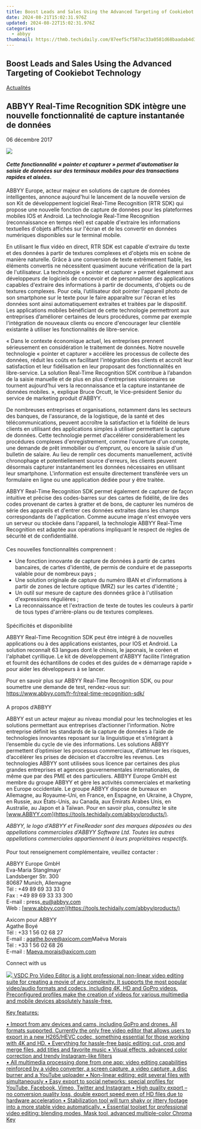 ```yaml
---
title: Boost Leads and Sales Using the Advanced Targeting of Cookiebot Technology
date: 2024-08-21T15:02:31.976Z
updated: 2024-08-22T15:02:31.976Z
categories:
  - abbyy
thumbnail: https://thmb.techidaily.com/87eef5cf587ac33a0581d68baadab4d33ca4c311a823a65d146f4fbbcbf04745.jpg
---
```


## Boost Leads and Sales Using the Advanced Targeting of Cookiebot Technology

[Actualités](https://tools.techidaily.com/abbyy/products/)

## ABBYY Real-Time Recognition SDK intègre une nouvelle fonctionnalité de capture instantanée de données

06 décembre 2017

![](https://content.abbyy.com/-/media/project/abbyy/abbyy/branchtemplates/shutterstock_1272462163_1296-x-729.jpg?h=729&iar=0&w=1296)

#### _Cette fonctionnalité « pointer et capturer » permet d'automatiser la saisie de données sur des terminaux mobiles pour des transactions rapides et aisées_.

  
ABBYY Europe, acteur majeur en solutions de capture de données intelligentes, annonce aujourd'hui le lancement de la nouvelle version de son Kit de développement logiciel Real-Time Recognition (RTR SDK) qui propose une nouvelle fonction de capture de données pour les plateformes mobiles IOS et Android. La technologie Real-Time Recognition (reconnaissance en temps réel) est capable d'extraire les informations textuelles d'objets affichés sur l'écran et de les convertir en données numériques disponibles sur le terminal mobile.

  
En utilisant le flux vidéo en direct, RTR SDK est capable d'extraire du texte et des données à partir de textures complexes et d'objets mis en scène de manière naturelle. Grâce à une conversion de texte extrêmement fiable, les éléments convertis ne nécessitent quasiment aucune vérification de la part de l'utilisateur. La technologie « pointer et capturer » permet également aux développeurs de logiciels de concevoir et de personnaliser des applications capables d'extraire des informations à partir de documents, d'objets ou de textures complexes. Pour cela, l’utilisateur doit pointer l'appareil photo de son smartphone sur le texte pour le faire apparaître sur l'écran et les données sont ainsi automatiquement extraites et traitées par le dispositif. Les applications mobiles bénéficiant de cette technologie permettront aux entreprises d’améliorer certaines de leurs procédures, comme par exemple l'intégration de nouveaux clients ou encore d'encourager leur clientèle existante à utiliser les fonctionnalités de libre-service.

  
« Dans le contexte économique actuel, les entreprises prennent sérieusement en considération le traitement de données. Notre nouvelle technologie « pointer et capturer » accélère les processus de collecte des données, réduit les coûts en facilitant l'intégration des clients et accroît leur satisfaction et leur fidélisation en leur proposant des fonctionnalités en libre-service. La solution Real-Time Recognition SDK contribue à l’abandon de la saisie manuelle et de plus en plus d'entreprises visionnaires se tournent aujourd’hui vers la reconnaissance et la capture instantanée de données mobiles. », explique Bruce Orcutt, le Vice-président Senior du service de marketing produit d'ABBYY.

  
De nombreuses entreprises et organisations, notamment dans les secteurs des banques, de l'assurance, de la logistique, de la santé et des télécommunications, peuvent accroître la satisfaction et la fidélité de leurs clients en utilisant des applications simples à utiliser permettant la capture de données. Cette technologie permet d’accélérer considérablement les procédures complexes d'enregistrement, comme l'ouverture d'un compte, une demande de prêt immobilier ou d'emprunt, ou encore la saisie d'un bulletin de salaire. Au lieu de remplir ces documents manuellement, activité chronophage et potentiellement source d'erreurs, les clients peuvent désormais capturer instantanément les données nécessaires en utilisant leur smartphone. L'information est ensuite directement transférée vers un formulaire en ligne ou une application dédiée pour y être traitée.

  
ABBYY Real-Time Recognition SDK permet également de capturer de façon intuitive et précise des codes-barres sur des cartes de fidélité, de lire des codes provenant de cartes à gratter et de bons, de capturer les numéros de série des appareils et d'entrer ces données extraites dans les champs correspondants de l'application. Comme aucune image n'est envoyée vers un serveur ou stockée dans l'appareil, la technologie ABBYY Real-Time Recognition est adaptée aux opérations impliquant le respect de règles de sécurité et de confidentialité.

####   
Ces nouvelles fonctionnalités comprennent :

* Une fonction innovante de capture de données à partir de cartes bancaires, de cartes d'identité, de permis de conduire et de passeports valable pour de nombreux pays ;
* Une solution originale de capture du numéro IBAN et d'informations à partir de zones de lecture optique (MRZ) sur les cartes d'identité ;
* Un outil sur mesure de capture des données grâce à l'utilisation d'expressions régulières ;
* La reconnaissance et l'extraction de texte de toutes les couleurs à partir de tous types d'arrière-plans ou de textures complexes.

####   
Spécificités et disponibilité

  
ABBYY Real-Time Recognition SDK peut être intégré à de nouvelles applications ou à des applications existantes, pour IOS et Android. La solution reconnaît 63 langues dont le chinois, le japonais, le coréen et l'alphabet cyrillique. Le kit de développement d'ABBYY facilite l’intégration et fournit des échantillons de codes et des guides de « démarrage rapide » pour aider les développeurs à se lancer.

Pour en savoir plus sur ABBYY Real-Time Recognition SDK, ou pour soumettre une demande de test, rendez-vous sur: https://www.abbyy.com/fr-fr/real-time-recognition-sdk/

####   
A propos d’ABBYY

  
ABBYY est un acteur majeur au niveau mondial pour les technologies et les solutions permettant aux entreprises d’actionner l’information. Notre entreprise définit les standards de la capture de données à l’aide de technologies innovantes reposant sur la linguistique et s’intégrant à l’ensemble du cycle de vie des informations. Les solutions ABBYY permettent d’optimiser les processus commerciaux, d’atténuer les risques, d’accélérer les prises de décision et d’accroître les revenus. Les technologies ABBYY sont utilisées sous licence par certaines des plus grandes entreprises et agences gouvernementales internationales, de même que par des PME et des particuliers. ABBYY Europe GmbH est membre du groupe ABBYY et gère les activités commerciales et marketing en Europe occidentale. Le groupe ABBYY dispose de bureaux en Allemagne, au Royaume-Uni, en France, en Espagne, en Ukraine, à Chypre, en Russie, aux États-Unis, au Canada, aux Émirats Arabes Unis, en Australie, au Japon et à Taïwan. Pour en savoir plus, consultez le site [www.ABBYY.com](https://tools.techidaily.com/abbyy/products/).

_ABBYY, le logo d’ABBYY et FineReader sont des marques déposées ou des appellations commerciales d’ABBYY Software Ltd. Toutes les autres appellations commerciales appartiennent à leurs propriétaires respectifs._

####   
Pour tout renseignement complémentaire, veuillez contacter :

  
ABBYY Europe GmbH  
Eva-Maria Stanglmayr  
Landsberger Str. 300  
80687 Munich, Allemagne  
Tél : +49 89 69 33 33 0  
Fax : +49 89 69 33 33 300  
E-mail : press\_eu@abbyy.com  
Web : [www.abbyy.com](https://tools.techidaily.com/abbyy/products/)

Axicom pour ABBYY  
Agathe Boyé  
Tél : +33 1 56 02 68 27  
E-mail : [agathe.boye@axicom.com](https://tools.techidaily.com/abbyy/products/)Maëva Morais  
Tél : +33 1 56 02 68 26  
E-mail : [Maeva.morais@axicom.com](https://tools.techidaily.com/abbyy/products/)

Connect with us

<ins class="adsbygoogle"
     style="display:block"
     data-ad-format="autorelaxed"
     data-ad-client="ca-pub-7571918770474297"
     data-ad-slot="1223367746"></ins>



<ins class="adsbygoogle"
     style="display:block"
     data-ad-client="ca-pub-7571918770474297"
     data-ad-slot="8358498916"
     data-ad-format="auto"
     data-full-width-responsive="true"></ins>

<!-- affiliate ads begin -->
<a href="https://secure.2checkout.com/order/checkout.php?PRODS=4693127&QTY=1&AFFILIATE=108875&CART=1"><img src="https://www.videosoftdev.com/images/video_editor/screenshots/1.jpg" border="0">
VSDC Pro Video Editor is a light professional non-linear video editing suite for creating a movie of any complexity. It supports the most popular video/audio formats and codecs, including 4K, HD and GoPro videos. Preconfigured profiles make the creation of videos for various multimedia and mobile devices absolutely hassle-free.

Key features:

•	Import from any devices and cams, including GoPro and drones. All formats supported. Сurrently the only free video editor that allows users to export in a new H265/HEVC codec, something essential for those working with 4K and HD.
•	Everything for hassle-free basic editing: cut, crop and merge files, add titles and favorite music
•	Visual effects, advanced color correction and trendy Instagram-like filters   
•	All multimedia processing done from one app: video editing capabilities reinforced by  a video converter, a screen capture, a video capture, a disc burner and a YouTube uploader
•	Non-linear editing: edit several files with simultaneously 
•	Easy export to social networks: special profiles for YouTube, Facebook, Vimeo, Twitter and Instagram
•	High quality export – no conversion quality loss, double export speed even of HD files due to hardware acceleration
•	Stabilization tool will turn shaky or jittery footage into a more stable video automatically. 
•	Essential toolset for professional video editing: blending modes, Mask tool, advanced multiple-color Chroma Key  
</a>
<!-- affiliate ads end -->